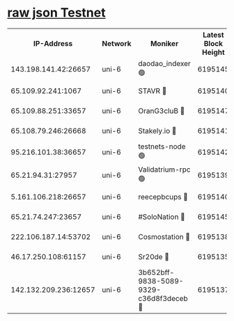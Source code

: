 [raw json Testnet](https://rpc-check.junot.stavr.tech/junot/rpc-junot-result.json)
=


<table><tr><th>IP-Address</th><th>Network</th><th>Moniker</th><th>Latest Block Height</th><th>Earliest Block Height</th><th>Catching Up</th><th>Tx Index</th><th>Voting Power</th><th>Scan Time</th></tr><tr><td>143.198.141.42:26657</td><td>uni-6</td><td>daodao_indexer 🟢</td><td>6195145</td><td>1</td><td>False</td><td>off</td><td>0</td><td>2023-12-18T21:22:31.076570479UTC</td></tr><tr><td>65.109.92.241:1067</td><td>uni-6</td><td>STAVR 🔴</td><td>6195140</td><td>1138541</td><td>False</td><td>on</td><td>6047</td><td>2023-12-18T21:22:18.119089102UTC</td></tr><tr><td>65.109.88.251:33657</td><td>uni-6</td><td>OranG3cluB 🔴</td><td>6195147</td><td>1138541</td><td>False</td><td>on</td><td>11</td><td>2023-12-18T21:22:35.523091371UTC</td></tr><tr><td>65.108.79.246:26668</td><td>uni-6</td><td>Stakely.io 🔴</td><td>6195141</td><td>1570872</td><td>False</td><td>on</td><td>1261202</td><td>2023-12-18T21:22:19.137369754UTC</td></tr><tr><td>95.216.101.38:36657</td><td>uni-6</td><td>testnets-node 🟢</td><td>6195142</td><td>1615130</td><td>False</td><td>on</td><td>0</td><td>2023-12-18T21:22:21.589116738UTC</td></tr><tr><td>65.21.94.31:27957</td><td>uni-6</td><td>Validatrium-rpc 🟢</td><td>6195139</td><td>2943363</td><td>False</td><td>on</td><td>0</td><td>2023-12-18T21:22:13.611252835UTC</td></tr><tr><td>5.161.106.218:26657</td><td>uni-6</td><td>reecepbcups 🔴</td><td>6195140</td><td>4468422</td><td>False</td><td>on</td><td>105015</td><td>2023-12-18T21:22:18.765228198UTC</td></tr><tr><td>65.21.74.247:23657</td><td>uni-6</td><td>#SoloNation 🔴</td><td>6195145</td><td>5208001</td><td>False</td><td>on</td><td>112</td><td>2023-12-18T21:22:30.158378951UTC</td></tr><tr><td>222.106.187.14:53702</td><td>uni-6</td><td>Cosmostation 🔴</td><td>6195138</td><td>5344501</td><td>False</td><td>on</td><td>110003</td><td>2023-12-18T21:22:11.198839127UTC</td></tr><tr><td>46.17.250.108:61157</td><td>uni-6</td><td>Sr20de 🔴</td><td>6195135</td><td>5727371</td><td>False</td><td>on</td><td>28</td><td>2023-12-18T21:22:05.350529018UTC</td></tr><tr><td>142.132.209.236:12657</td><td>uni-6</td><td>3b652bff-9838-5089-9329-c36d8f3deceb 🔴</td><td>6195137</td><td>6181280</td><td>False</td><td>on</td><td>157563</td><td>2023-12-18T21:22:09.832302395UTC</td></tr></table>